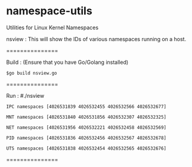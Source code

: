 namespace-utils
===============

Utilities for Linux Kernel Namespaces

  nsview : This will show the IDs of various namespaces running on a host.

===============

Build :  (Ensure that you have Go/Golang installed)

    $go build nsview.go

  

===============

Run : #./nsview

    IPC namespaces [4026531839 4026532455 4026532566 4026532677]

    MNT namespaces [4026531840 4026531856 4026532307 4026532325]

    NET namespaces [4026531956 4026532221 4026532458 4026532569]

    PID namespaces [4026531836 4026532456 4026532567 4026532678]

    UTS namespaces [4026531838 4026532454 4026532565 4026532676]

===============
